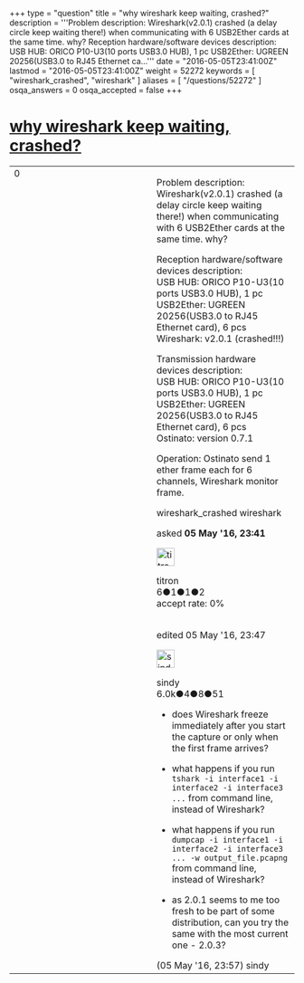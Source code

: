 +++
type = "question"
title = "why wireshark keep waiting, crashed?"
description = '''Problem description:  Wireshark(v2.0.1) crashed (a delay circle keep waiting there!) when communicating with 6 USB2Ether cards at the same time. why? Reception hardware/software devices description:  USB HUB: ORICO P10-U3(10 ports USB3.0 HUB), 1 pc  USB2Ether: UGREEN 20256(USB3.0 to RJ45 Ethernet ca...'''
date = "2016-05-05T23:41:00Z"
lastmod = "2016-05-05T23:41:00Z"
weight = 52272
keywords = [ "wireshark_crashed", "wireshark" ]
aliases = [ "/questions/52272" ]
osqa_answers = 0
osqa_accepted = false
+++

<div class="headNormal">

# [why wireshark keep waiting, crashed?](/questions/52272/why-wireshark-keep-waiting-crashed)

</div>

<div id="main-body">

<div id="askform">

<table id="question-table" style="width:100%;"><colgroup><col style="width: 50%" /><col style="width: 50%" /></colgroup><tbody><tr class="odd"><td style="width: 30px; vertical-align: top"><div class="vote-buttons"><div id="post-52272-score" class="post-score" title="current number of votes">0</div><div id="favorite-count" class="favorite-count"></div></div></td><td><div id="item-right"><div class="question-body"><p>Problem description: Wireshark(v2.0.1) crashed (a delay circle keep waiting there!) when communicating with 6 USB2Ether cards at the same time. why?</p><p>Reception hardware/software devices description:<br />
USB HUB: ORICO P10-U3(10 ports USB3.0 HUB), 1 pc<br />
USB2Ether: UGREEN 20256(USB3.0 to RJ45 Ethernet card), 6 pcs<br />
Wireshark: v2.0.1 (crashed!!!)</p><p>Transmission hardware devices description:<br />
USB HUB: ORICO P10-U3(10 ports USB3.0 HUB), 1 pc<br />
USB2Ether: UGREEN 20256(USB3.0 to RJ45 Ethernet card), 6 pcs<br />
Ostinato: version 0.7.1</p><p>Operation: Ostinato send 1 ether frame each for 6 channels, Wireshark monitor frame.</p></div><div id="question-tags" class="tags-container tags">wireshark_crashed wireshark</div><div id="question-controls" class="post-controls"></div><div class="post-update-info-container"><div class="post-update-info post-update-info-user"><p>asked <strong>05 May '16, 23:41</strong></p><img src="https://secure.gravatar.com/avatar/89cba64d94a054b319343cf4223f86ed?s=32&amp;d=identicon&amp;r=g" class="gravatar" width="32" height="32" alt="titron&#39;s gravatar image" /><p>titron<br />
<span class="score" title="6 reputation points">6</span><span title="1 badges"><span class="badge1">●</span><span class="badgecount">1</span></span><span title="1 badges"><span class="silver">●</span><span class="badgecount">1</span></span><span title="2 badges"><span class="bronze">●</span><span class="badgecount">2</span></span><br />
<span class="accept_rate" title="Rate of the user&#39;s accepted answers">accept rate:</span> <span title="titron has no accepted answers">0%</span> </br></br></p></div><div class="post-update-info post-update-info-edited"><p>edited 05 May '16, 23:47</p><img src="https://secure.gravatar.com/avatar/00fc6e2633725bd871ff636f0175eabc?s=32&amp;d=identicon&amp;r=g" class="gravatar" width="32" height="32" alt="sindy&#39;s gravatar image" /><p>sindy<br />
<span class="score" title="6049 reputation points"><span>6.0k</span></span><span title="4 badges"><span class="badge1">●</span><span class="badgecount">4</span></span><span title="8 badges"><span class="silver">●</span><span class="badgecount">8</span></span><span title="51 badges"><span class="bronze">●</span><span class="badgecount">51</span></span></br></p></div></div><div id="comments-container-52272" class="comments-container"><span id="52274"></span><div id="comment-52274" class="comment"><div id="post-52274-score" class="comment-score"></div><div class="comment-text"><ul><li><p>does Wireshark freeze immediately after you start the capture or only when the first frame arrives?</p></li><li><p>what happens if you run <code>tshark -i interface1 -i interface2 -i interface3 ...</code> from command line, instead of Wireshark?</p></li><li><p>what happens if you run <code>dumpcap -i interface1 -i interface2 -i interface3 ... -w output_file.pcapng</code> from command line, instead of Wireshark?</p></li><li><p>as 2.0.1 seems to me too fresh to be part of some distribution, can you try the same with the most current one - 2.0.3?</p></li></ul></div><div id="comment-52274-info" class="comment-info"><span class="comment-age">(05 May '16, 23:57)</span> sindy</div></div></div><div id="comment-tools-52272" class="comment-tools"></div><div class="clear"></div><div id="comment-52272-form-container" class="comment-form-container"></div><div class="clear"></div></div></td></tr></tbody></table>

</div>

</div>

